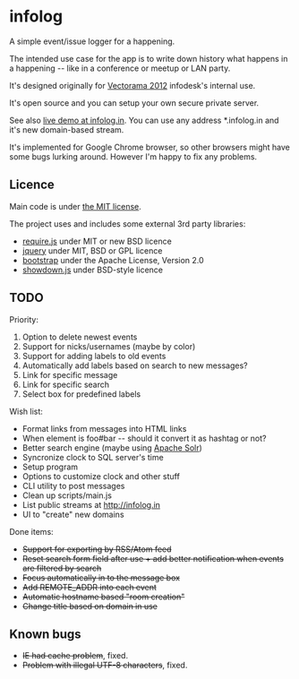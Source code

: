 infolog
=======

A simple event/issue logger for a happening.

The intended use case for the app is to write down history what happens in a happening -- like in a conference or meetup or LAN party.

It's designed originally for [Vectorama 2012](http://www.vectorama.info) infodesk's internal use.

It's open source and you can setup your own secure private server.

See also [live demo at infolog.in](http://infolog.in/). You can use any address *.infolog.in and it's new domain-based stream.

It's implemented for Google Chrome browser, so other browsers might have some bugs lurking around. However I'm happy to fix any problems.

Licence
-------

Main code is under [the MIT license](https://github.com/jheusala/infolog/blob/master/LICENSE.txt).

The project uses and includes some external 3rd party libraries:

* [require.js](http://requirejs.org/) under MIT or new BSD licence
* [jquery](http://jquery.com/) under MIT, BSD or GPL licence
* [bootstrap](http://twitter.github.com/bootstrap/) under the Apache License, Version 2.0
* [showdown.js](https://github.com/coreyti/showdown) under BSD-style licence

TODO
----

Priority:

1. Option to delete newest events
2. Support for nicks/usernames (maybe by color)
3. Support for adding labels to old events
4. Automatically add labels based on search to new messages?
5. Link for specific message
6. Link for specific search
7. Select box for predefined labels

Wish list:

* Format links from messages into HTML links
* When element is foo#bar -- should it convert it as hashtag or not?
* Better search engine (maybe using [Apache Solr](http://lucene.apache.org/solr/))
* Syncronize clock to SQL server's time
* Setup program
* Options to customize clock and other stuff
* CLI utility to post messages
* Clean up scripts/main.js
* List public streams at http://infolog.in
* UI to "create" new domains

Done items:

* <del>Support for exporting by RSS/Atom feed</del>
* <del>Reset search form field after use + add better notification when events are filtered by search</del>
* <del>Focus automatically in to the message box</del>
* <del>Add REMOTE_ADDR into each event</del>
* <del>Automatic hostname based "room creation"</del>
* <del>Change title based on domain in use</del>

Known bugs
----------

* <del>IE had cache problem</del>, fixed.
* <del>Problem with illegal UTF-8 characters</del>, fixed.
